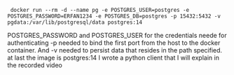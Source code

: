 ``` docker run --rm -d --name pg -e POSTGRES_USER=postgres -e POSTGRES_PASSWORD=ERFAN1234 -e POSTGRES_DB=postgres -p 15432:5432 -v pgdata:/var/lib/postgresql/data postgres:14```

POSTGRES_PASSWORD and POSTGRES_USER for the credentials neede for authenticating
-p needed to bind the first port from the host to the docker container.
And -v needed to persist data that resides in the path specified.
at last the image is postgres:14
I wrote a python client that I will explain in the recorded video
